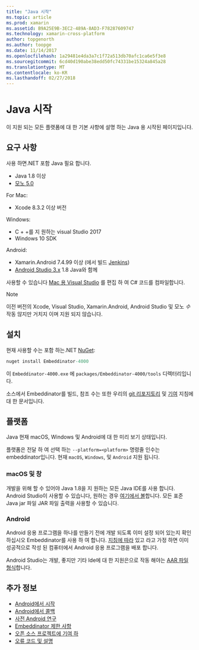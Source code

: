 ```yaml
---
title: "Java 시작"
ms.topic: article
ms.prod: xamarin
ms.assetid: B9A25E9B-3EC2-489A-8AD3-F78287609747
ms.technology: xamarin-cross-platform
author: topgenorth
ms.author: toopge
ms.date: 11/14/2017
ms.openlocfilehash: 1a29481e4da3a7c1f72a513db70afc1ca6e5f3e8
ms.sourcegitcommit: 6cd40d190abe38edd50fc74331be15324a845a28
ms.translationtype: MT
ms.contentlocale: ko-KR
ms.lasthandoff: 02/27/2018
---
```

# <a name="getting-started-with-java"></a>Java 시작


이 지원 되는 모든 플랫폼에 대 한 기본 사항에 설명 하는 Java 용 시작된 페이지입니다.

## <a name="requirements"></a>요구 사항

사용 하면.NET 포함 Java 필요 합니다.

* Java 1.8 이상
* [모노 5.0](http://www.mono-project.com/download/)

For Mac:
* Xcode 8.3.2 이상 버전

Windows:
* C + +를 지 원하는 visual Studio 2017
* Windows 10 SDK

Android:
* Xamarin.Android 7.4.99 이상 (에서 빌드 [Jenkins](https://jenkins.mono-project.com/view/Xamarin.Android/job/xamarin-android/lastSuccessfulBuild/Azure/))
* [Android Studio 3.x](https://developer.android.com/studio/index.html) 1.8 Java와 함께

사용할 수 있습니다 [Mac 용 Visual Studio](https://www.visualstudio.com/vs/visual-studio-mac/) 를 편집 하 여 C# 코드를 컴파일합니다.

> [!NOTE]
> 이전 버전의 Xcode, Visual Studio, Xamarin.Android, Android Studio 및 모노 _수_ 작동 않지만 거치지 이며 지원 되지 않습니다.

## <a name="installation"></a>설치

현재 사용할 수는 포함 하는.NET [NuGet](https://www.nuget.org/packages/Embeddinator-4000/):

```csharp
nuget install Embeddinator-4000
```
이 `Embeddinator-4000.exe` 에 `packages/Embeddinator-4000/tools` 디렉터리입니다.

소스에서 Embeddinator를 빌드, 참조 수는 또한 우리의 [git 리포지토리](https://github.com/mono/Embeddinator-4000/) 및 [기여](https://github.com/mono/Embeddinator-4000/blob/master/docs/Contributing.md) 지침에 대 한 문서입니다.

## <a name="platforms"></a>플랫폼

Java 현재 macOS, Windows 및 Android에 대 한 미리 보기 상태입니다.

플랫폼은 전달 하 여 선택 하는 `--platform=<platform>` 명령줄 인수는 embeddinator입니다. 현재 `macOS`, `Windows`, 및 `Android` 지원 됩니다.

### <a name="macos-and-windows"></a>macOS 및 창

개발을 위해 할 수 있어야 Java 1.8을 지 원하는 모든 Java IDE를 사용 합니다. Android Studio이 사용할 수 있습니다, 원하는 경우 [여기에서 볼](https://stackoverflow.com/questions/16626810/can-android-studio-be-used-to-run-standard-java-projects)합니다. 모든 표준 Java jar 파일 JAR 파일 출력을 사용할 수 있습니다.

### <a name="android"></a>Android

Android 응용 프로그램을 하나를 만들기 전에 개발 되도록 이미 설정 되어 있는지 확인 하십시오 Embeddinator를 사용 하 여 합니다. [지침에 따라](~/tools/dotnet-embedding/get-started/java/android.md) 있고 라고 가정 하면 이미 성공적으로 작성 된 컴퓨터에서 Android 응용 프로그램을 배포 합니다.

Android Studio는 개발, 좋지만 기타 Ide에 대 한 지원은으로 작동 해야는 [AAR 파일 형식](https://developer.android.com/studio/projects/android-library.html)합니다.

## <a name="further-reading"></a>추가 정보

* [Android에서 시작](~/tools/dotnet-embedding/get-started/java/android.md)
* [Android에서 콜백](~/tools/dotnet-embedding/android/callbacks.md)
* [사전 Android 연구](~/tools/dotnet-embedding/android/index.md)
* [Embeddinator 제한 사항](~/tools/dotnet-embedding/limitations.md)
* [오픈 소스 프로젝트에 기여 하](https://github.com/mono/Embeddinator-4000/blob/master/docs/Contributing.md)
* [오류 코드 및 설명](~/tools/dotnet-embedding/errors.md)
